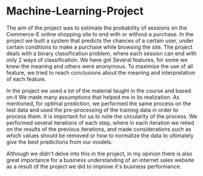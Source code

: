 # Machine-Learning-Project

The aim of the project was to estimate the probability of sessions on the Commerce-E online shopping site to end with or without a purchase.
In the project we built a system that predicts the chances of a certain user, under certain conditions to make a purchase while browsing the site.
The project deals with a binary classification problem, where each session can end with only 2 ways of classification.
We have got Several features, for some we knew the meaning and others were anonymous. To maximize the use of all feature, we tried to reach conclusions about the meaning and interpretation of each feature.

In the project we used a lot of the material taught in the course and based on it We made many assumptions that helped me in its realization.
As mentioned, for optimal prediction, we performed the same process on the test data and used the pre-processing of the training data in order to process them.
It is important for us to note the circularity of the process. We performed several iterations of each step, where in each iteration we relied on the results of the previous iterations, and made considerations such as which values should be removed or how to normalize the data to ultimately give the best predictions from our models.

Although we didn't delve into this in the project, in my opinion there is also great importance for a business understanding of an internet sales website as a result of the project we did to improve it's business performance.
